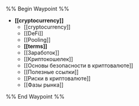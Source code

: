 %% Begin Waypoint %%
- **[[cryptocurrency]]**
	- [[cryptocurrency]]
	- [[DeFi]]
	- [[Pooling]]
	- **[[terms]]**
	- [[Заработок]]
	- [[Криптокошелек]]
	- [[Основы безопасности в криптовалюте]]
	- [[Полезные ссылки]]
	- [[Риски в криптовалюте]]
	- [[Фазы рынка]]

%% End Waypoint %%